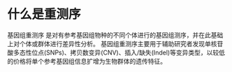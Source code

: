 # 什么是重测序

基因组重测序 是对有参考基因组物种的不同个体进行的基因组测序，并在此基础上对个体或群体进行差异性分析。 基因组重测序主要用于辅助研究者发现单核苷酸多态性位点(SNPs)、拷贝数变异(CNV)、插入/缺失(Indel)等变异类型，以较低的价格将单个参考基因组信息扩增为生物群体的遗传特征。